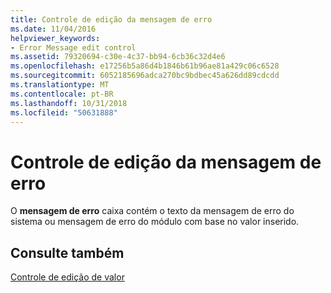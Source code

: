 ```yaml
---
title: Controle de edição da mensagem de erro
ms.date: 11/04/2016
helpviewer_keywords:
- Error Message edit control
ms.assetid: 79320694-c30e-4c37-bb94-6cb36c32d4e6
ms.openlocfilehash: e17256b5a86d4b1846b61b96ae81a429c06c6528
ms.sourcegitcommit: 6052185696adca270bc9bdbec45a626dd89cdcdd
ms.translationtype: MT
ms.contentlocale: pt-BR
ms.lasthandoff: 10/31/2018
ms.locfileid: "50631888"
---
```

# <a name="error-message-edit-control"></a>Controle de edição da mensagem de erro

O **mensagem de erro** caixa contém o texto da mensagem de erro do sistema ou mensagem de erro do módulo com base no valor inserido.

## <a name="see-also"></a>Consulte também

[Controle de edição de valor](../../build/reference/value-edit-control.md)